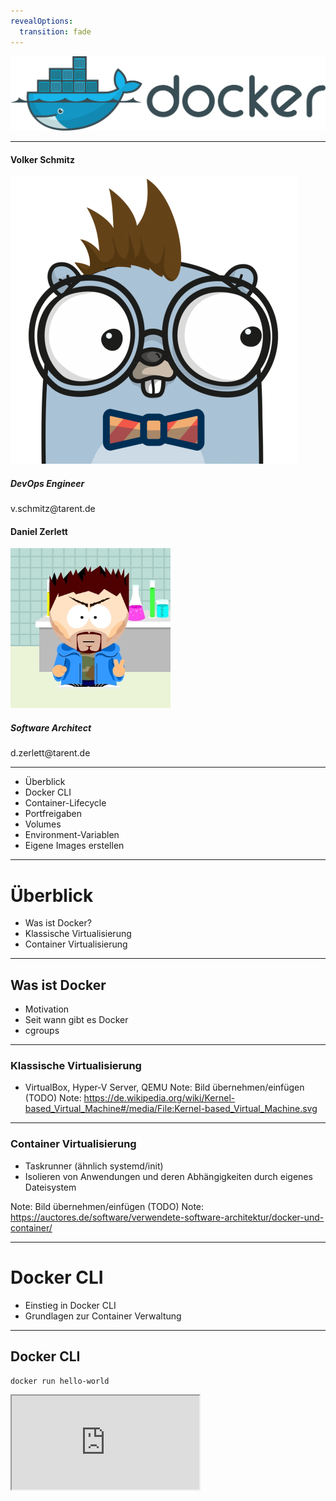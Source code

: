```yaml
---
revealOptions:
  transition: fade
---
```


![docker](./images/docker_logo.png)

----

<div class="divided">
  <h4>Volker Schmitz</h4>
  <img src="./images/saltyblu.png">
  <h5>DevOps Engineer</h5> 
  v.schmitz@tarent.de
</div>

<div class="divided">
  <h4>Daniel Zerlett</h4>
  <img src="./images/b00lduck.png">
  <h5>Software Architect</h5>
  d.zerlett@tarent.de
</div>

----

- Überblick
- Docker CLI
- Container-Lifecycle
- Portfreigaben
- Volumes
- Environment-Variablen
- Eigene Images erstellen

---

# Überblick

* Was ist Docker?
* Klassische Virtualisierung
* Container Virtualisierung

----

## Was ist Docker

- Motivation
- Seit wann gibt es Docker
- cgroups

----

### Klassische Virtualisierung

* VirtualBox, Hyper-V Server, QEMU
Note: Bild übernehmen/einfügen (TODO)
Note: https://de.wikipedia.org/wiki/Kernel-based_Virtual_Machine#/media/File:Kernel-based_Virtual_Machine.svg

----

### Container Virtualisierung

* Taskrunner (ähnlich systemd/init)
* Isolieren von Anwendungen und deren Abhängigkeiten durch eigenes Dateisystem

Note: Bild übernehmen/einfügen (TODO)
Note: https://auctores.de/software/verwendete-software-architektur/docker-und-container/

---

# Docker CLI

* Einstieg in Docker CLI
* Grundlagen zur Container Verwaltung

----

## Docker CLI

```bash
docker run hello-world
```

<iframe src="http://localhost:4200?u=trainer&p=trainer"> <!-- .element: class="fragment" -->

Note: docker run hello-world
Note: Erster Gehversuch mit Docker, Docker Umgebung funktioniert.

----

## Docker CLI

Docker CLI ist ein Kommandozeilen-Tool mit dem sich auf einfachste Weise der Docker-Daemon kontrollieren lässt.

Einfache Anwendungsfälle von Docker CLI:
- Container erstellen
- Container starten
- laufende Container anzeigen
- Container stoppen

Note: Ziel: Docker CLI Grundlagen verstehen
Note: Systemd-Analogie ansprechen

----

## Docker CLI

```shell
docker run -d -p 8080:80 wordpress
docker ps
docker logs <containerID>
```

<iframe width="100%" src="http://localhost:4200?u=trainer&p=trainer"> <!-- .element: class="fragment" -->

Note: https://hub.docker.com/_/wordpress/
Note: Ziel ist es zu erkennen, wie einfach die Instalation ist.

----

### Übung gitea

- Starte "gitea" vom Docker-Image "gitea/gitea" im Hintergund und exponiere den Container-Port 3000 auf den Host-Port 8080!
- Zeige alle laufenden Docker-Prozesse an und erkenne, ob der Port 3000 auf Port 8080 exponiert ist!
- Bonus: Betrachte die Log-Ausgabe des gitea-Containers in Echtzeit!

Note: split view (TODO)
Note: Bonus bonus: Gibt es noch andere Ports im gitea-Container, die nicht exponiert sind? Wenn ja, exponiere auch diesen Port!

<iframe width="100%" src="http://localhost:4200?u=trainer&p=trainer"> <!-- .element: class="fragment" -->

Note: docker run -d -p 3000:3000 gitea/gitea

----

### Zusammenfassung

- Erstellen eines Containers mit exponiertem Port
  - `docker run`
- Containerübersicht
  - `docker ps`
- Ausgabe von Logs
  - `docker logs`
- Docker CLI Hilfe
  - `docker help`
  - `docker help <subcommand>`

Note: split view (TODO)
<iframe width="100%" src="http://localhost:4200?u=trainer&p=trainer"> <!-- .element: class="fragment" -->

---

# Container-Lifecycle

- TODO

----

TODO: Einfaches Bild zum Lifecycle

----

- Created
  - Container ist erstellt aber nicht gestartet
- Running
  - Container ist gestartet
- Stopped
  - Container ist noch vorhanden aber gestoppt
- Paused
  - Container ist angehalten
- Deleted
  - Container ist gelöscht

----

<iframe width="100%" src="http://localhost:4200?u=trainer&p=trainer"> <!-- .element: class="fragment" -->

Note: docker ps -a
Note: docker stop
Note: docker rm

----

## Übung Lifecycle

- Alle laufenden Container sollen beendet und gelöscht werden.
- Wie stelle ich fest, dass alle Container gelöscht sind?

----

## Zusammenfassung

TODO

---

# Portfreigaben

----

Docker kann Container Ports an Hostports binden (exponieren).

```
docker run -d -p 80:8081 wordpress
docker run -d -p 80 wordpress
docker ps
```

Note: split view (TODO)
<iframe width="100%" src="http://localhost:4200?u=trainer&p=trainer"> <!-- .element: class="fragment" -->

Note: Zwei unterschiedliche Container, binden auf zwei unterschiedlichen Ports.
Note: Random-Ports erklären

----

## Zusammenfassung

TODO

---

# Volumes

```shell
docker run -v /some/content:/usr/share/nginx/html:ro -d nginx
```

Note: split view (TODO)
<iframe width="100%" src="http://localhost:4200?u=trainer&p=trainer"> <!-- .element: class="fragment" -->

Note: Kurzer Hinweis auf Anonymous und Named-Volumes
Note: ro,rw etc.

----

### Docker Volumes Detail

- Default: read/write
  - docker run -v /local/folder:/container/folder imageName
  - docker run -v /local/folder:/container/folder:rw imageName
- Read only
  - docker run -v /local/folder:/container/folder:ro imageName

----

## Übung Volumes and Ports

- Starte gitea mit folgenden Optionen:
  - Persistenz der Git-Konfiguration (Container-Pfad /data)
  - Exponiere das Webinterface
    - Containerport 3000 auf lokalen Port 3000
  - Exponiere SSH
    - Containerport 22 auf lokalen Port 3022
- Richte gitea über das Webinterface ein (http://localhost:3000)
  - Default-Settings lassen
- Container stoppen und löschen
  - Bonus: Gibt es einen Befehl der Stoppen und Löschen vereint?
- Container mit den selben Optionen wieder erstellen
- Was passiert mit der Konfiguration und den Nutzdaten von gitea?

<iframe width="100%" src="http://localhost:4200?u=trainer&p=trainer"> <!-- .element: class="fragment" -->

Note: docker run -v $(pwd)/gitea-data:/data -p 3000:3000 -p 22:3022
Note: docker stop `containterid`
Note: docker rm `containerid`
Note: docker rm -f `containerid`

----

## Zusammenfassung

- Exponieren von beliebigen Ports
  - Random Ports
  - Fixed Ports
- Einbinden von Volumes
  - Schreib/Lesezugriff
  - Schreibgeschützt (ro)
- Stoppen und löschen von Containern
  - docker stop
  - docker rm
  - docker rm -f

<iframe width="100%" src="http://localhost:4200?u=trainer&p=trainer"> <!-- .element: class="fragment" -->

Note: docker run -p 3000:3000 -p 3022:22 -v $(pwd)/giteatest:/data gitea/gitea

---

# Environment-Variablen

Note: Beispiel environment variablen an MariaDB zeigen.

```
docker run -d \
           -e MYSQL_ROOT_PASSWORD=supersicher \
           -e MYSQL_USER=wordpress \
           -e MYSQL_PASSWORD=wordpress \
           -e MYSQL_DATABASE=wordpress \
           -v $(pwd)/mariadb-data:/var/lib/mysql \
           --name wordpress-database \
           mariadb

docker inspect wordpress-database
```

----

## Übung PostgresDB starten

 - Starte einen [postgreSQL](https://hub.docker.com/_/postgres/) Docker-Container mit:
   - einer automatisch erstellten Datenbank mit dediziertem Benutzeraccount
   - Umgebungsvariablen POSTGRES_USER, POSTGRES_PASSWORD, POSTGRES_DB
 - Sorge dafür, dass das Datenverzeichnis der Datenbank (/var/lib/postgresql/data) auf ein lokales
   Volume ($(pwd)/volumes/db) gemappt ist!

Note: docker run -d --name=gitea-database -e POSTGRES_USER=gitea -e POSTGRES_PASSWORD=gitea -e POSTGRES_DB=gitea -v $(pwd)/postgesql-data:/var/lib/postgresql/data postgres

----

## Zusammenfassung

- Container Namen geben (--name)
- Environment-Variablen an Container übergeben (-e)
- docker inspect

---

# Kommunikation zwischen Containern

- Netzwerkzugriff zwischen Containern
- Docker DNS

----

Kommunikation über die "Docker default bridge"
Namensauflösung per Docker-DNS

Note: Wordpress-Container starten, mit mysql verknüpfen
Note: Ziel: Interne Kommunikation zwischen Containern
Note: docker run --link=wordpress-database -e WORDPRESS_DB_HOST=wordpress-database -e WORDPRESS_DB_USER=wordpress -e WORDPRESS_DB_PASSWORD=wordpress -e WORDPRESS_DB_NAME=wordpress wordpress

<iframe width="100%" src="http://localhost:4200?u=trainer&p=trainer"> <!-- .element: class="fragment" -->

----

### Übung: Gitea mit PostgreSQL verbinden

- Stoppe und lösche nun deinen Gitea Container!
- Konfiguriere den Container so, dass Gitea seine Konfiguration in der lokalen PostgreSQL speichert!
  - Benutze dafür die vorher erstellte Datenbank!

Note: docker run -d --name=gitea-database -e POSTGRES_USER=gitea -e POSTGRES_PASSWORD=gitea -e POSTGRES_DB=gitea -v $(pwd)/postgesql-data:/var/lib/postgresql/data postgres
Note: docker run -p 3000:3000 -v $(pwd)/gitea/data:/data -p 3000:3000 -p 3022:22 --link=gitea-database gitea/gitea

----

### Zusammenfassung

Verbinden von Containern
  - --link
  - Namensauflösung per Docker DNS

---

# Container und Images

- Begriffsklärung

----

Note: Was ist ein Image und was ist ein Container

Note: Ein Image ist nicht lauffähig, es wir verwendet um ein Container zu erzeugen
Note: Ein Container ist eine Instanz von einem Image und kann zur Laufzeit verändert werden
Note: Beispiel: docker run -it ubuntu -> apt-get update; apt-get install git -y; exit
Note:           docker run -it ubuntu git --version
Note: Das Selbe nochmal mit commit
Note: docker image ls

<iframe width="100%" src="http://localhost:4200?u=trainer&p=trainer"> <!-- .element: class="fragment" -->

----

## Zusammenfassung

- Unterschied Container und Images
- docker commit
- docker images
  - docker image ls

---

# Docker Hub und Registry

- `docker pull`
- Docker Hub

---

# Images erstellen

- Image mit dem CLI erstellen
- Image aus Dockerfile erstellen
- Tags und Versionierung 

----

## Image mit dem CLI erstellen

### Beispiel: nginx mit eigener index.html

```bash
# bash im nginx Container starten
docker run --name mynginx-container -it nginx bash
```

```bash
# im Container
echo "<h1>Hello World</h1>" > /usr/share/nginx/html/index.html
exit
```

```bash
# Neues Image mit Änderungen erstellen
docker commit mynginx-container mynginx-image
```

Note: Docker commit erklären mit Überleitung zu Dockerfile

----

## Image aus Dockerfile erstellen

```
# Dockerfile
FROM nginx
RUN echo "<h1>Hello World from Dockerfile</h1>" > \
    /usr/share/nginx/html/index.html
```

```bash
# Image bauen
docker build -t mynginx-image:2 .

# Container aus Image (mit CLI erstellt) starten
docker run -d -p 8081:80 mynginx-image

# Container aus Image (mit Dockerfile erstellt) starten
docker run -d -p 8082:80 mynginx-image:2
```

----

## Übung

- Baue ein docker Image das auf nginx basiert
- Dieses soll eine modifizierte index.html haben
- Tagge den Container als mynginx
- Baue einen zweiten nginx container der den "COPY"-Befehl nutzt.
- Tagge den Container als mynginx in Version 2
- Bonus: Nutze Nginx mit alpine anstatt ubuntu
- Bonus vergleiche die Image größen

TODO: Link zu Dokumentation

----

## Docker Base Images

Welche "base" Images gibt es?
Was sind die Unterschiede?

Note: Alpine ist der bevorzugte, da er wesentlich kleiner ist als alle anderen.

----

### Zusammenfassung

- Dockerfile
  - FROM
  - COPY
  - RUN
  - CMD
- Docker CLI
  - docker build -t tag:version .
  - docker commit image tag:version
- Docker Hub

---

## Advanced Optional

---

## docker-compose

TODO: motivation, syntax, cli

Ziel: Vereinfachung von docker cli

Tool zur Vereinfachung von docker (v2)
Tool zu benutzung von docker swarm (v3)

Note: Example: wordpress mit postgresql

----

### Übung

- Stoppe und lösche deine vorrangegangen Container ohne Nutzdatemverlust.
- Erstelle eine docker-compose.yml in der [gitea](https://hub.docker.com/r/gitea/gitea/) und mariadb als Services beschrieben sind.
  - Stelle sicher das alle Volumes und Ports erhalten bleiben.
- Lagere das Daten-Verzeichnis von gitea auf deinen Computer aus.

---

## Docker Netzwerke

- docker network ls
- docker-compose naming (netzwerke und container)
- docker-compose -p
- docker network rm
- Unterschied docker-compose stop/down

----

### Übung

- Füge deiner docker-compose.yml ein "seprates" Netzwerk hinzu!
- Richte nun die Verbindung von gitea und mariaDB über das neuerstellte Netzwerk ein.

---

## Layer und Storage Driver (theorie only)

- Was ist das eigentlich?
- Wo sehe ich das?

---

## Dockerfile Layer

- EXPOSE
- USER
- ENV
- RUN TODO: Bsp einbauen

----

### Übung

- Erweitere deine Dockerfile so, dass die Anwendung nicht mehr unter dem default User und Gruppe läuft!
  - Stelle mit RUN sicher, dass der User berechtigungen hat das Binary zu starten und im Verzeichnis (/app) zu schreiben.
- Konfiguriere die Anwendung über ENV variablen, stelle sicher dass alle Ports exponiert werden.

---

## Advanced Layer

- COPY vs ADD
- WORKDIR
- ENTRYPOINT vs CMD
  - ENTRYPOINT nicht überschreibbar
- HEALTHCHECK ?

----

### Übung

- Versuche den RUN Befehl durch WORKDIR und COPY --chown zu erstezen.

---

### Multistagebuilds

- Konzept vorstellen
  - beispiel an Go Service
- COPY --from
- STOPSIGNAL

----

#### Übung

- Baue in einem vorrangestellen Dockercontainer dein Java Jar zusammen, nenne diesen "build"!
  - benutze hierfür Gradle
- Kopiere das erfolgreich gebaute Jar vom ersten Container in den zweiten Container.
  - Nutze hierfür die Docker "Multistage Build"-Funktionalität (COPY --from=build)
- Java Service bauen mit multistage (service tut das gleiche (wie go service) ist in aber in Java geschrieben)

---

### Zusammenfassung Layer, Praxisbeispiel

- Dockerfiles vergleichen
- Layer Vergleichen
- Image Größen vergleichen

---

#### Ziel:

- Es existieren zwei Dockerfiles die beide Funktionieren
- ein Go Service ein Java Service
  - der Java service ist selbsterarbeitet

---

### Best practice

- Konfiguration über Umgebungsvariablen
- Logging über STDOUT
  - Filebeat JSONLOG
- Nur ein Prozess
- Exit Codes (SIGTERM usw)

----

#### Übung:

- start.sh
  - mit debug help etc
- ENTRYPOINT auf start.sh
- reagiert auf SIGTERM oder definiert ein STOPSIGNAL
- Sinnvolle(tm) Exit-Codes
 (siehe --init)
- Nutze die Health Resource im HEALTHCHECK


---

## Dynamisches routing labels mit traefik -- optional

Traefik beispiel zeigen

----

### Übung alles in traefik einbauen

